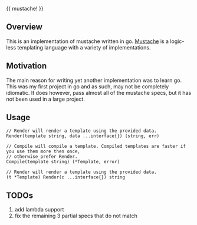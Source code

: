 {{ mustache! }}

## Overview

This is an implementation of mustache written in go. [Mustache](http://mustache.github.com/mustache.5.html) is a logic-less templating language with a variety of implementations.

## Motivation

The main reason for writing yet another implementation was to learn go. This was my first project in go and as such, may not be completely idiomatic. It does however, pass almost all of the mustache specs, but it has not been used in a large project.

## Usage

  ```
  // Render will render a template using the provided data.
  Render(template string, data ...interface{}) (string, err)
  ```


  ```
  // Compile will compile a template. Compiled templates are faster if you use them more then once,
  // otherwise prefer Render.
  Compile(template string) (*Template, error)
  ```


  ```
  // Render will render a template using the provided data.
  (t *Template) Render(c ...interface{}) string
  ```

## TODOs

1. add lambda support
2. fix the remaining 3 partial specs that do not match